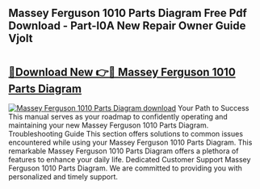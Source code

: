 ## Massey Ferguson 1010 Parts Diagram Free Pdf Download - Part-l0A New Repair Owner Guide Vjolt

# <h2><a href="http://dfoysi.blite.top/?on=Massey+Ferguson+1010+Parts+Diagram">🔗Download New 👉🔴 Massey Ferguson 1010 Parts Diagram</a></h2>

[![Massey Ferguson 1010 Parts Diagram download](https://i.imgur.com/lujVjoI.png)](http://dfoysi.blite.top/?on=Massey+Ferguson+1010+Parts+Diagram)
Your Path to Success This manual serves as your roadmap to confidently operating and maintaining your new Massey Ferguson 1010 Parts Diagram. Troubleshooting Guide This section offers solutions to common issues encountered while using your Massey Ferguson 1010 Parts Diagram. This remarkable Massey Ferguson 1010 Parts Diagram offers a plethora of features to enhance your daily life. Dedicated Customer Support Massey Ferguson 1010 Parts Diagram. We are committed to providing you with personalized and timely support.
